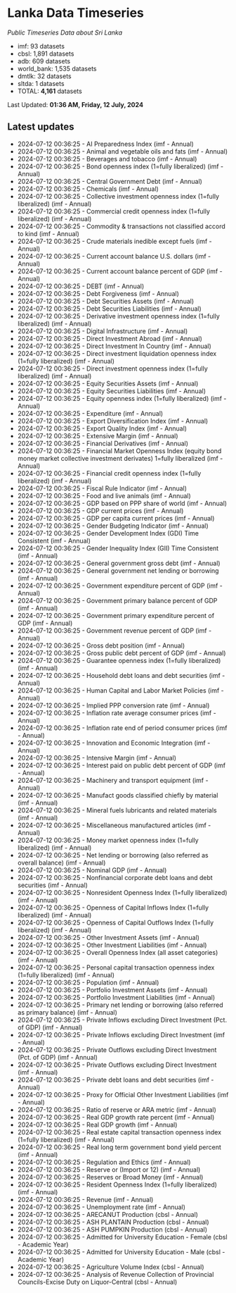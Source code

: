 # Lanka Data Timeseries
*Public Timeseries Data about Sri Lanka*

* imf: 93 datasets
* cbsl: 1,891 datasets
* adb: 609 datasets
* world_bank: 1,535 datasets
* dmtlk: 32 datasets
* sltda: 1 datasets
* TOTAL: **4,161** datasets

Last Updated: **01:36 AM, Friday, 12 July, 2024**

## Latest updates

* 2024-07-12 00:36:25 - AI Preparedness Index (imf - Annual)
* 2024-07-12 00:36:25 - Animal and vegetable oils and fats (imf - Annual)
* 2024-07-12 00:36:25 - Beverages and tobacco (imf - Annual)
* 2024-07-12 00:36:25 - Bond openness index (1=fully liberalized) (imf - Annual)
* 2024-07-12 00:36:25 - Central Government Debt (imf - Annual)
* 2024-07-12 00:36:25 - Chemicals (imf - Annual)
* 2024-07-12 00:36:25 - Collective investment openness index (1=fully liberalized) (imf - Annual)
* 2024-07-12 00:36:25 - Commercial credit openness index (1=fully liberalized) (imf - Annual)
* 2024-07-12 00:36:25 - Commodity & transactions not classified accord to kind (imf - Annual)
* 2024-07-12 00:36:25 - Crude materials inedible except fuels (imf - Annual)
* 2024-07-12 00:36:25 - Current account balance U.S. dollars (imf - Annual)
* 2024-07-12 00:36:25 - Current account balance percent of GDP (imf - Annual)
* 2024-07-12 00:36:25 - DEBT (imf - Annual)
* 2024-07-12 00:36:25 - Debt Forgiveness (imf - Annual)
* 2024-07-12 00:36:25 - Debt Securities Assets (imf - Annual)
* 2024-07-12 00:36:25 - Debt Securities Liabilities (imf - Annual)
* 2024-07-12 00:36:25 - Derivative investment openness index (1=fully liberalized) (imf - Annual)
* 2024-07-12 00:36:25 - Digital Infrastructure (imf - Annual)
* 2024-07-12 00:36:25 - Direct Investment Abroad (imf - Annual)
* 2024-07-12 00:36:25 - Direct Investment In Country (imf - Annual)
* 2024-07-12 00:36:25 - Direct investment liquidation openness index (1=fully liberalized) (imf - Annual)
* 2024-07-12 00:36:25 - Direct investment openness index (1=fully liberalized) (imf - Annual)
* 2024-07-12 00:36:25 - Equity Securities Assets (imf - Annual)
* 2024-07-12 00:36:25 - Equity Securities Liabilities (imf - Annual)
* 2024-07-12 00:36:25 - Equity openness index (1=fully liberalized) (imf - Annual)
* 2024-07-12 00:36:25 - Expenditure (imf - Annual)
* 2024-07-12 00:36:25 - Export Diversification Index (imf - Annual)
* 2024-07-12 00:36:25 - Export Quality Index (imf - Annual)
* 2024-07-12 00:36:25 - Extensive Margin (imf - Annual)
* 2024-07-12 00:36:25 - Financial Derivatives (imf - Annual)
* 2024-07-12 00:36:25 - Financial Market Openness Index (equity bond money market collective investment derivates) 1=fully liberalized (imf - Annual)
* 2024-07-12 00:36:25 - Financial credit openness index (1=fully liberalized) (imf - Annual)
* 2024-07-12 00:36:25 - Fiscal Rule Indicator (imf - Annual)
* 2024-07-12 00:36:25 - Food and live animals (imf - Annual)
* 2024-07-12 00:36:25 - GDP based on PPP share of world (imf - Annual)
* 2024-07-12 00:36:25 - GDP current prices (imf - Annual)
* 2024-07-12 00:36:25 - GDP per capita current prices (imf - Annual)
* 2024-07-12 00:36:25 - Gender Budgeting Indicator (imf - Annual)
* 2024-07-12 00:36:25 - Gender Development Index (GDI) Time Consistent (imf - Annual)
* 2024-07-12 00:36:25 - Gender Inequality Index (GII) Time Consistent (imf - Annual)
* 2024-07-12 00:36:25 - General government gross debt (imf - Annual)
* 2024-07-12 00:36:25 - General government net lending or borrowing (imf - Annual)
* 2024-07-12 00:36:25 - Government expenditure percent of GDP (imf - Annual)
* 2024-07-12 00:36:25 - Government primary balance percent of GDP (imf - Annual)
* 2024-07-12 00:36:25 - Government primary expenditure percent of GDP (imf - Annual)
* 2024-07-12 00:36:25 - Government revenue percent of GDP (imf - Annual)
* 2024-07-12 00:36:25 - Gross debt position (imf - Annual)
* 2024-07-12 00:36:25 - Gross public debt percent of GDP (imf - Annual)
* 2024-07-12 00:36:25 - Guarantee openness index (1=fully liberalized) (imf - Annual)
* 2024-07-12 00:36:25 - Household debt loans and debt securities (imf - Annual)
* 2024-07-12 00:36:25 - Human Capital and Labor Market Policies (imf - Annual)
* 2024-07-12 00:36:25 - Implied PPP conversion rate (imf - Annual)
* 2024-07-12 00:36:25 - Inflation rate average consumer prices (imf - Annual)
* 2024-07-12 00:36:25 - Inflation rate end of period consumer prices (imf - Annual)
* 2024-07-12 00:36:25 - Innovation and Economic Integration (imf - Annual)
* 2024-07-12 00:36:25 - Intensive Margin (imf - Annual)
* 2024-07-12 00:36:25 - Interest paid on public debt percent of GDP (imf - Annual)
* 2024-07-12 00:36:25 - Machinery and transport equipment (imf - Annual)
* 2024-07-12 00:36:25 - Manufact goods classified chiefly by material (imf - Annual)
* 2024-07-12 00:36:25 - Mineral fuels lubricants and related materials (imf - Annual)
* 2024-07-12 00:36:25 - Miscellaneous manufactured articles (imf - Annual)
* 2024-07-12 00:36:25 - Money market openness index (1=fully liberalized) (imf - Annual)
* 2024-07-12 00:36:25 - Net lending or borrowing (also referred as overall balance) (imf - Annual)
* 2024-07-12 00:36:25 - Nominal GDP (imf - Annual)
* 2024-07-12 00:36:25 - Nonfinancial corporate debt loans and debt securities (imf - Annual)
* 2024-07-12 00:36:25 - Nonresident Openness Index (1=fully liberalized) (imf - Annual)
* 2024-07-12 00:36:25 - Openness of Capital Inflows Index (1=fully liberalized) (imf - Annual)
* 2024-07-12 00:36:25 - Openness of Capital Outflows Index (1=fully liberalized) (imf - Annual)
* 2024-07-12 00:36:25 - Other Investment Assets (imf - Annual)
* 2024-07-12 00:36:25 - Other Investment Liabilities (imf - Annual)
* 2024-07-12 00:36:25 - Overall Openness Index (all asset categories) (imf - Annual)
* 2024-07-12 00:36:25 - Personal capital transaction openness index (1=fully liberalized) (imf - Annual)
* 2024-07-12 00:36:25 - Population (imf - Annual)
* 2024-07-12 00:36:25 - Portfolio Investment Assets (imf - Annual)
* 2024-07-12 00:36:25 - Portfolio Investment Liabilities (imf - Annual)
* 2024-07-12 00:36:25 - Primary net lending or borrowing (also referred as primary balance) (imf - Annual)
* 2024-07-12 00:36:25 - Private Inflows excluding Direct Investment (Pct. of GDP) (imf - Annual)
* 2024-07-12 00:36:25 - Private Inflows excluding Direct Investment (imf - Annual)
* 2024-07-12 00:36:25 - Private Outflows excluding Direct Investment (Pct. of GDP) (imf - Annual)
* 2024-07-12 00:36:25 - Private Outflows excluding Direct Investment (imf - Annual)
* 2024-07-12 00:36:25 - Private debt loans and debt securities (imf - Annual)
* 2024-07-12 00:36:25 - Proxy for Official Other Investment Liabilities (imf - Annual)
* 2024-07-12 00:36:25 - Ratio of reserve or ARA metric (imf - Annual)
* 2024-07-12 00:36:25 - Real GDP growth rate percent (imf - Annual)
* 2024-07-12 00:36:25 - Real GDP growth (imf - Annual)
* 2024-07-12 00:36:25 - Real estate capital transaction openness index (1=fully liberalized) (imf - Annual)
* 2024-07-12 00:36:25 - Real long term government bond yield percent (imf - Annual)
* 2024-07-12 00:36:25 - Regulation and Ethics (imf - Annual)
* 2024-07-12 00:36:25 - Reserve or (Import or 12) (imf - Annual)
* 2024-07-12 00:36:25 - Reserves or Broad Money (imf - Annual)
* 2024-07-12 00:36:25 - Resident Openness Index (1=fully liberalized) (imf - Annual)
* 2024-07-12 00:36:25 - Revenue (imf - Annual)
* 2024-07-12 00:36:25 - Unemployment rate (imf - Annual)
* 2024-07-12 00:36:25 - ARECANUT Production (cbsl - Annual)
* 2024-07-12 00:36:25 - ASH PLANTAIN Production (cbsl - Annual)
* 2024-07-12 00:36:25 - ASH PUMPKIN Production (cbsl - Annual)
* 2024-07-12 00:36:25 - Admitted for University Education - Female (cbsl - Academic Year)
* 2024-07-12 00:36:25 - Admitted for University Education - Male (cbsl - Academic Year)
* 2024-07-12 00:36:25 - Agriculture Volume Index (cbsl - Annual)
* 2024-07-12 00:36:25 - Analysis of Revenue Collection of Provincial Councils-Excise Duty on Liquor-Central (cbsl - Annual)